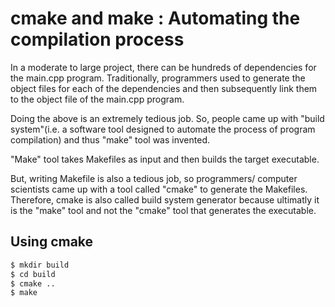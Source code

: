 # cmake and make : Automating the compilation process
In a moderate to large project, there can be hundreds of dependencies for the main.cpp program. Traditionally, programmers used to generate the object files for each of the dependencies and then subsequently link them to the object file of the main.cpp program. 

Doing the above is an extremely tedious job. So, people came up with "build system"(i.e. a software tool  designed to automate the process of program compilation) and thus "make" tool was invented.

"Make" tool takes Makefiles as input and then builds the target executable.

But, writing Makefile is also a tedious job, so programmers/ computer scientists came up with a tool called "cmake" to generate the Makefiles. Therefore, cmake is also called build system generator because ultimatly it is the "make" tool and not the "cmake" tool that generates the executable.

## Using cmake 

``` bash
$ mkdir build
$ cd build
$ cmake ..
$ make
```
